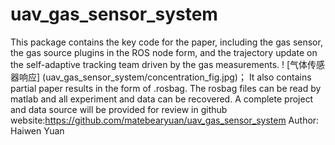 # uav_gas_sensor_system
This package contains the key code for the paper, including the gas sensor, the gas source plugins in the ROS node form, and the trajectory update on the self-adaptive tracking team driven by the gas measurements.
! [气体传感器响应] (uav_gas_sensor_system/concentration_fig.jpg)； 
It also contains partial paper results in the form of .rosbag. The rosbag files can be read by matlab and all experiment and data can be recovered. 
A complete project and data source will be provided for review in github website:https://github.com/matebearyuan/uav_gas_sensor_system Author: Haiwen Yuan
